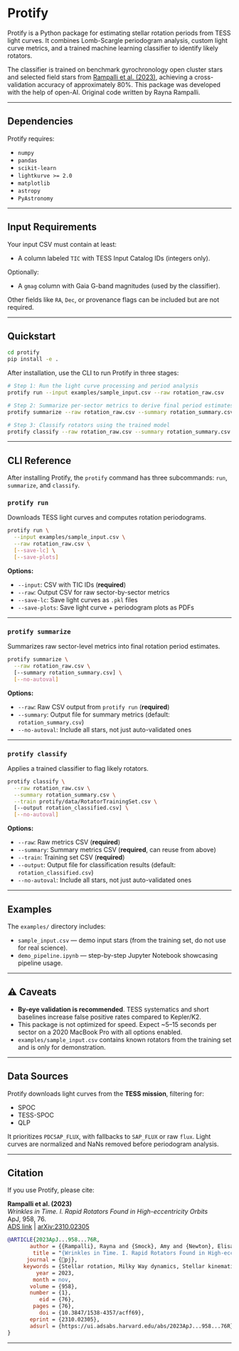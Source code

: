# Protify

Protify is a Python package for estimating stellar rotation periods from TESS light curves. It combines Lomb-Scargle periodogram analysis, custom light curve metrics, and a trained machine learning classifier to identify likely rotators.

The classifier is trained on benchmark gyrochronology open cluster stars and selected field stars from [Rampalli et al. (2023)](#citation), achieving a cross-validation accuracy of approximately 80%. This package was developed with the help of open-AI. Original code written by Rayna Rampalli. 

---

## Dependencies

Protify requires:

- `numpy`
- `pandas`
- `scikit-learn`
- `lightkurve >= 2.0`
- `matplotlib`
- `astropy`
- `PyAstronomy`



---

## Input Requirements

Your input CSV must contain at least:

- A column labeled `TIC` with TESS Input Catalog IDs (integers only).

Optionally:

- A `gmag` column with Gaia G-band magnitudes (used by the classifier).

Other fields like `RA`, `Dec`, or provenance flags can be included but are not required.

---

## Quickstart

```bash
cd protify
pip install -e .
```

After installation, use the CLI to run Protify in three stages:

```bash
# Step 1: Run the light curve processing and period analysis
protify run --input examples/sample_input.csv --raw rotation_raw.csv

# Step 2: Summarize per-sector metrics to derive final period estimates
protify summarize --raw rotation_raw.csv --summary rotation_summary.csv

# Step 3: Classify rotators using the trained model
protify classify --raw rotation_raw.csv --summary rotation_summary.csv --train protify/data/RotatorTrainingSet.csv
```

---

## CLI Reference

After installing Protify, the `protify` command has three subcommands: `run`, `summarize`, and `classify`.

###  `protify run`

Downloads TESS light curves and computes rotation periodograms.

```bash
protify run \
  --input examples/sample_input.csv \
  --raw rotation_raw.csv \
  [--save-lc] \
  [--save-plots]
```

**Options:**
- `--input`: CSV with TIC IDs (**required**)
- `--raw`: Output CSV for raw sector-by-sector metrics
- `--save-lc`: Save light curves as `.pkl` files
- `--save-plots`: Save light curve + periodogram plots as PDFs

---

### `protify summarize`

Summarizes raw sector-level metrics into final rotation period estimates.

```bash
protify summarize \
  --raw rotation_raw.csv \
  [--summary rotation_summary.csv] \
  [--no-autoval]
```

**Options:**
- `--raw`: Raw CSV output from `protify run` (**required**)
- `--summary`: Output file for summary metrics (default: `rotation_summary.csv`)
- `--no-autoval`: Include all stars, not just auto-validated ones

---

###  `protify classify`

Applies a trained classifier to flag likely rotators.

```bash
protify classify \
  --raw rotation_raw.csv \
  --summary rotation_summary.csv \
  --train protify/data/RotatorTrainingSet.csv \
  [--output rotation_classified.csv] \
  [--no-autoval]
```

**Options:**
- `--raw`: Raw metrics CSV (**required**)
- `--summary`: Summary metrics CSV (**required**, can reuse from above)
- `--train`: Training set CSV (**required**)
- `--output`: Output file for classification results (default: `rotation_classified.csv`)
- `--no-autoval`: Include all stars, not just auto-validated ones

---

## Examples

The `examples/` directory includes:

- `sample_input.csv` — demo input stars (from the training set, do not use for real science).
- `demo_pipeline.ipynb` — step-by-step Jupyter Notebook showcasing pipeline usage.




---

## ⚠️ Caveats

- **By-eye validation is recommended**. TESS systematics and short baselines increase false positive rates compared to Kepler/K2.
- This package is not optimized for speed. Expect ~5–15 seconds per sector on a 2020 MacBook Pro with all options enabled.
- `examples/sample_input.csv` contains known rotators from the training set and is only for demonstration.

---

## Data Sources

Protify downloads light curves from the **TESS mission**, filtering for:

- SPOC
- TESS-SPOC
- QLP

It prioritizes `PDCSAP_FLUX`, with fallbacks to `SAP_FLUX` or raw `flux`. Light curves are normalized and NaNs removed before periodogram analysis.

---

## Citation

If you use Protify, please cite:

**Rampalli et al. (2023)**  
*Wrinkles in Time. I. Rapid Rotators Found in High-eccentricity Orbits*  
ApJ, 958, 76.  
[ADS link](https://ui.adsabs.harvard.edu/abs/2023ApJ...958...76R) | [arXiv:2310.02305](https://arxiv.org/abs/2310.02305)

```bibtex
@ARTICLE{2023ApJ...958...76R,
       author = {{Rampalli}, Rayna and {Smock}, Amy and {Newton}, Elisabeth R. and {Daniel}, Kathryne J. and {Curtis}, Jason L.},
        title = "{Wrinkles in Time. I. Rapid Rotators Found in High-eccentricity Orbits}",
      journal = {pj},
     keywords = {Stellar rotation, Milky Way dynamics, Stellar kinematics, Stellar ages, 1629, 1051, 1608, 1581},
         year = 2023,
        month = nov,
       volume = {958},
       number = {1},
          eid = {76},
        pages = {76},
          doi = {10.3847/1538-4357/acff69},
       eprint = {2310.02305},
       adsurl = {https://ui.adsabs.harvard.edu/abs/2023ApJ...958...76R}
}
```

---
